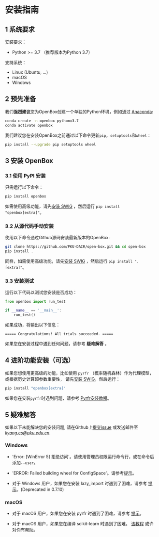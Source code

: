 # 安装指南

## 1 系统要求

安装要求：
+ Python >= 3.7 （推荐版本为Python 3.7）

支持系统：
+ Linux (Ubuntu, ...)
+ macOS
+ Windows

## 2 预先准备

我们**强烈建议**您为OpenBox创建一个单独的Python环境，例如通过
[Anaconda](https://www.anaconda.com/products/individual#Downloads):
```bash
conda create -n openbox python=3.7
conda activate openbox
```

我们建议您在安装OpenBox之前通过以下命令更新`pip`，`setuptools`和`wheel`：
```bash
pip install --upgrade pip setuptools wheel
```

## 3 安装 OpenBox

### 3.1 使用 PyPI 安装

只需运行以下命令：

```bash
pip install openbox
```

如需使用高级功能，请先[安装 SWIG](https://open-box.readthedocs.io/en/latest/installation/install_swig.html)
，然后运行 `pip install "openbox[extra]"`。

### 3.2 从源代码手动安装

使用以下命令通过Github源码安装最新版本的OpenBox:
```bash
git clone https://github.com/PKU-DAIR/open-box.git && cd open-box
pip install .
```

同样，如需使用高级功能，请先[安装 SWIG](https://open-box.readthedocs.io/en/latest/installation/install_swig.html)
，然后运行 `pip install ".[extra]"`。

### 3.3 安装测试

运行以下代码以测试您安装是否成功：

```python
from openbox import run_test

if __name__ == '__main__':
    run_test()
```

如果成功，将输出以下信息：

```
===== Congratulations! All trials succeeded. =====
```

如果您在安装过程中遇到任何问题，请参考 **疑难解答** 。

## 4 进阶功能安装（可选）

如果您想使用更高级的功能，比如使用 `pyrfr` （概率随机森林）作为代理模型，或根据历史计算超参数重要性，
请先[安装 SWIG](https://open-box.readthedocs.io/en/latest/installation/install_swig.html)，然后运行：
```bash
pip install "openbox[extra]"
```

如果您在安装`pyrfr`时遇到问题，请参考 [Pyrfr安装教程](./install_pyrfr.md)。

## 5 疑难解答

如果以下未能解决您的安装问题, 请在Github上[提交issue](https://github.com/PKU-DAIR/open-box/issues) 
或发送邮件至*liyang.cs@pku.edu.cn*.

### Windows

+ 'Error: \[WinError 5\] 拒绝访问'。请使用管理员权限运行命令行，或在命令后添加`--user`。

+ 'ERROR: Failed building wheel for ConfigSpace'。请参考[提示](./install_configspace_on_win_fix_vc.md)。

+ 对于 Windows 用户，如果您在安装 lazy_import 时遇到了困难，请参考 
  [提示](./install-lazy_import-on-windows.md)。(Deprecated in 0.7.10)

### macOS

+ 对于 macOS 用户，如果您在安装 pyrfr 时遇到了困难，请参考 [提示](./install-pyrfr-on-macos.md)。

+ 对于 macOS 用户，如果您在编译 scikit-learn 时遇到了困难。 [该教程](./openmp_macos.md) 或许对你有帮助。
